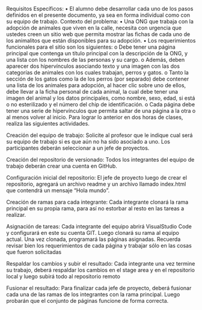 Requisitos Específicos: • El alumno debe desarrollar cada uno de los pasos definidos en el presente documento, ya sea en forma individual como con su equipo de trabajo. Contexto del problema: • Una ONG que trabaja con la adopción de animales que viven en la calle, necesita con urgencia que ustedes creen un sitio web que permita mostrar las fichas de cada uno de los animalitos que están disponibles para su adopción. • Los requerimientos funcionales para el sitio son los siguientes: o Debe tener una página principal que contenga un título principal con la descripción de la ONG, y una lista con los nombres de las personas y su cargo. o Además, deben aparecer dos hipervínculos asociando texto y una imagen con las dos categorías de animales con los cuales trabajan, perros y gatos. o Tanto la sección de los gatos como la de los perros (por separado) debe contener una lista de los animales para adopción, al hacer clic sobre uno de ellos, debe llevar a la ficha personal de cada animal, la cual debe tener una imagen del animal y los datos principales, como nombre, sexo, edad, si está o no esterilizado y el número del chip de identificación. o Cada página debe tener una serie de hipervínculos que permita saltar de una página a la otra o al menos volver al inicio. Para lograr lo anterior en dos horas de clases, realiza las siguientes actividades.

Creación del equipo de trabajo: Solicite al profesor que le indique cual será su equipo de trabajo si es que aún no ha sido asociado a uno. Los participantes deberán seleccionar a un jefe de proyectos.

Creación del repositorio de versionado: Todos los integrantes del equipo de trabajo deberán crear una cuenta en GitHub.

Configuración inicial del repositorio: El jefe de proyecto luego de crear el repositorio, agregará un archivo readme y un archivo llamado index.html que contendrá un mensaje “Hola mundo”.

Creación de ramas para cada integrante: Cada integrante clonará la rama principal en su propia rama, para así no estorbar al resto en las tareas a realizar.

Asignación de tareas: Cada integrante del equipo abrirá VisualStudio Code y configurará en este su cuenta GIT. Luego clonará su rama al equipo actual. Una vez clonada, programará las páginas asignadas. Recuerda revisar bien los requerimientos de cada página y trabajar sólo en las cosas que fueron solicitadas

Respaldar los cambios y subir el resultado: Cada integrante una vez termine su trabajo, deberá respaldar los cambios en el stage area y en el repositorio local y luego subirá todo al repositorio remoto

Fusionar el resultado: Para finalizar cada jefe de proyecto, deberá fusionar cada una de las ramas de los integrantes con la rama principal. Luego probarán que el conjunto de páginas funcione de forma correcta.
